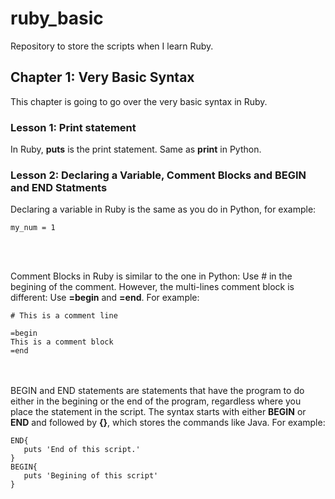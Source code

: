 # ruby_basic
Repository to store the scripts when I learn Ruby.

## Chapter 1: Very Basic Syntax
This chapter is going to go over the very basic syntax in Ruby.

### Lesson 1: Print statement
In Ruby, <b>puts</b> is the print statement. Same as <b>print</b> in Python.

### Lesson 2: Declaring a Variable, Comment Blocks and BEGIN and END Statments
Declaring a variable in Ruby is the same as you do in Python, for example:
```
my_num = 1
```

<br><br>

Comment Blocks in Ruby is similar to the one in Python: Use # in the begining of the comment. However, the multi-lines comment block is different: Use <b>=begin</b> and <b>=end</b>. For example:
```
# This is a comment line

=begin
This is a comment block
=end
```

<br><br>
BEGIN and END statements are statements that have the program to do either in the begining or the end of the program, regardless where you place the statement in the script. The syntax starts with either <b>BEGIN</b> or <b>END</b> and followed by <b>{}</b>, which stores the commands like Java. For example:
```
END{
   puts 'End of this script.'
}
BEGIN{
   puts 'Begining of this script'
}
```
